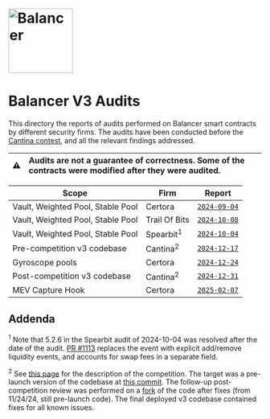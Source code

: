 # <img src="../logo.svg" alt="Balancer" height="128px">

# Balancer V3 Audits

This directory the reports of audits performed on Balancer smart contracts by different security firms.
The audits have been conducted before the [Cantina contest](https://cantina.xyz/competitions/949ad7c5-ea14-427d-b10a-54e33cef921b), and all the relevant findings addressed.

| :warning: | Audits are not a guarantee of correctness. Some of the contracts were modified after they were audited.      |
| --------- | :----------------------------------------------------------------------------------------------------------- |

| Scope                             | Firm          | Report                                               |
| --------------------------------- | ------------- | ---------------------------------------------------- |
| Vault, Weighted Pool, Stable Pool | Certora       | [`2024-09-04`](./certora/2024-09-04.pdf)             |
| Vault, Weighted Pool, Stable Pool | Trail Of Bits | [`2024-10-08`](./trail-of-bits/2024-10-08.pdf)       |
| Vault, Weighted Pool, Stable Pool | Spearbit<sup>1</sup> | [`2024-10-04`](./spearbit/2024-10-04.pdf)     |
| Pre-competition v3 codebase       | Cantina<sup>2</sup>  | [`2024-12-17`](./cantina/2024-12-17.pdf)      |
| Gyroscope pools                   | Certora       | [`2024-12-24`](./certora/2024-12-24.pdf)             |
| Post-competition v3 codebase      | Cantina<sup>2</sup>  | [`2024-12-31`](./cantina/2024-12-31.pdf)      |
| MEV Capture Hook                  | Certora       | [`2025-02-07`](./certora/2025-02-07.pdf)             |

## Addenda
  
<sup>1</sup> Note that 5.2.6 in the Spearbit audit of 2024-10-04 was resolved after the date of the audit. [PR #1113](https://github.com/balancer/balancer-v3-monorepo/pull/1113) replaces the event with explicit add/remove liquidity events, and accounts for swap fees in a separate field.
  
<sup>2</sup> See [this page](https://cantina.xyz/competitions/949ad7c5-ea14-427d-b10a-54e33cef921b) for the description of the competition. The target was a pre-launch version of the codebase at [this commit](https://github.com/balancer/balancer-v3-monorepo/commit/147823666ff6556de2a01c6762ed688ab81a6a33). The follow-up post-competition review was performed on a [fork](https://github.com/cantina-forks/balancer-v3-monorepo/tree/73708b75898a62dac0535f38d1bf471ac0e538c6/) of the code after fixes (from 11/24/24, still pre-launch code). The final deployed v3 codebase contained fixes for all known issues.